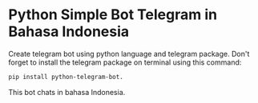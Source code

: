 # Python Simple Bot Telegram in Bahasa Indonesia
Create telegram bot using python language and telegram package. Don't forget to install the telegram package on terminal using this command:

```bash
pip install python-telegram-bot. 
```

This bot chats in bahasa Indonesia.
